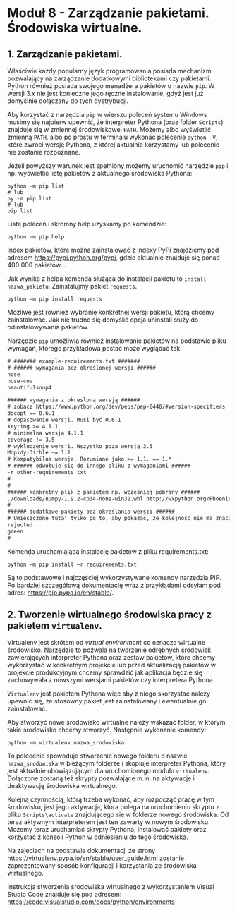 # Moduł 8 - Zarządzanie pakietami. Środowiska wirtualne.

## 1. Zarządzanie pakietami.

Właściwie każdy popularny język programowania posiada mechanizm pozwalający na zarządzanie dodatkowymi bibliotekami czy pakietami. Python również posiada swojego menadżera pakietów o nazwie `pip`. W wersji 3.x nie jest konieczne jego ręczne instalowanie, gdyż jest już domyślnie dołączany do tych dystrybucji.


Aby korzystać z narzędzia `pip` w wierszu poleceń systemu Windows musimy się najpierw upewnić, że interpreter Pythona (oraz folder `Scripts`) znajduje się w zmiennej środowiskowej `PATH`. Możemy albo wyświetlić zmienną `PATH`, albo po prostu w terminalu wykonać polecenie `python -V`, które zwróci wersję Pythona, z której aktualnie korzystamy lub polecenie nie zostanie rozpoznane.

Jeżeli powyższy warunek jest spełniony możemy uruchomić narzędzie `pip` i np. wyświetlić listę pakietów z aktualnego środowiska Pythona:
```console
python –m pip list
# lub
py -m pip list
# lub
pip list
```

Listę poleceń i skromny help uzyskamy po komendzie:
```console
python –m pip help
```

Index pakietów, które można zainstalować z indexy PyPi znajdziemy pod adresem https://pypi.python.org/pypi, gdzie aktualnie znajduje się ponad 400 000 pakietów…

Jak wynika z helpa komenda służąca do instalacji pakietu to `install nazwa_pakietu`. Zainstalujmy pakiet `requests`.
```console
python –m pip install requests
```

Możliwe jest również wybranie konkretnej wersji pakietu, którą chcemy zainstalować.
Jak nie trudno się domyślić opcja uninstall służy do odinstalowywania pakietów.

Narzędzie `pip` umożliwia również instalowanie pakietów na podstawie pliku wymagań, którego przykładowa postać może wyglądać tak:

```txt
# ####### example-requirements.txt ####### 
# ###### wymagania bez określonej wersji ###### 
nose
nose-cov
beautifulsoup4 

###### wymagania z okresloną wersją ###### 
# zobacz https://www.python.org/dev/peps/pep-0440/#version-specifiers 
docopt == 0.6.1 
# dopasowanie wersji. Musi być 0.6.1 
keyring >= 4.1.1 
# minimalna wersja 4.1.1 
coverage != 3.5 
# wykluczenie wersji. Wszystko poza wersją 3.5 
Mopidy-Dirble ~= 1.1 
# Kompatybilna wersja. Rozumiane jako >= 1.1, == 1.* 
# ###### odwołuje się do innego pliku z wymaganiami ###### 
-r other-requirements.txt 
# 
# 
###### konkretny plik z pakietem np. wcześniej pobrany ###### 
./downloads/numpy-1.9.2-cp34-none-win32.whl http://wxpython.org/Phoenix/snapshot-builds/wxPython_Phoenix-3.0.3.dev1820+49a8884-cp34-none-win_amd64.whl 
# 
###### dodatkowe pakiety bez określania wersji ###### 
# Umieszczone tutaj tylko po to, aby pokazać, że kolejność nie ma znaczenia. 
rejected 
green 
#
```
Komenda uruchamiająca instalację pakietów z pliku requirements.txt:
```console
python –m pip install –r requirements.txt
```

Są to podstawowe i najczęściej wykorzystywane komendy narzędzia PIP. Po bardziej szczegółową dokumentację wraz z przykładami odsyłam pod adres: https://pip.pypa.io/en/stable/.


## 2. Tworzenie wirtualnego środowiska pracy z pakietem `virtualenv`.

Virtualenv jest skrótem od _virtual environment_ co oznacza wirtualne środowisko. Narzędzie to pozwala na tworzenie odrębnych środowisk zawierających interpreter Pythona oraz zestaw pakietów, które chcemy wykorzystać w konkretnym projekcie lub przed aktualizacją pakietów w projekcie produkcyjnym chcemy sprawdzić jak aplikacja będzie się zachowywała z nowszymi wersjami pakietów czy interpretera Pythona.

`Virtualenv` jest pakietem Pythona więc aby z niego skorzystać należy upewnić się, że stosowny pakiet jest zainstalowany i ewentualnie go zainstalować.

Aby stworzyć nowe środowisko wirtualne należy wskazać folder, w którym takie środowisko chcemy stworzyć. Następnie wykonanie komendy:

```console
python -m virtualenv nazwa_srodowiska
```

To polecenie spowoduje stworzenie nowego folderu o nazwie `nazwa_srodowiska` w bieżącym folderze i skopiuje interpreter Pythona, który jest aktualnie obowiązującym dla uruchomionego modułu `virtualenv`. Dołączone zostaną też skrypty pozwalające m.in. na aktywację i deaktywację środowiska wirtualnego.

Kolejną czynnością, którą trzeba wykonać, aby rozpocząć pracę w tym środowisku, jest jego aktywacja, która polega na uruchomieniu skryptu z pliku `Scripts\activate` znajdującego się w folderze nowego środowiska. Od teraz aktywnym interpreterem jest ten zawarty w nowym środowisku. Możemy teraz uruchamiać skrypty Pythona, instalować pakiety oraz korzystać z konsoli Python w odniesieniu do tego środowiska.

Na zajęciach na podstawie dokumentacji ze strony https://virtualenv.pypa.io/en/stable/user_guide.html zostanie zaprezentowany sposób konfiguracji i korzystania ze środowiska wirtualnego.

Instrukcja stworzenia środowiska wirtualnego z wykorzystaniem Visual Studio Code znajduje się pod adresem: https://code.visualstudio.com/docs/python/environments

